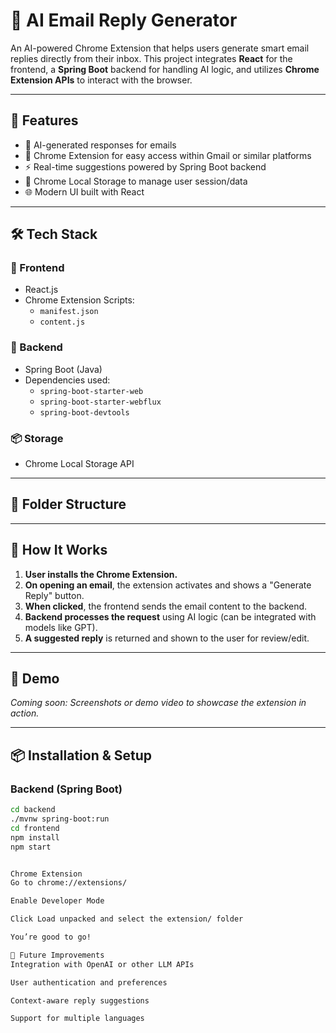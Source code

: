 # 💌 AI Email Reply Generator

An AI-powered Chrome Extension that helps users generate smart email replies directly from their inbox. This project integrates **React** for the frontend, a **Spring Boot** backend for handling AI logic, and utilizes **Chrome Extension APIs** to interact with the browser.

---

## 🚀 Features

- 🧠 AI-generated responses for emails  
- 🧩 Chrome Extension for easy access within Gmail or similar platforms  
- ⚡ Real-time suggestions powered by Spring Boot backend  
- 💾 Chrome Local Storage to manage user session/data  
- 🌐 Modern UI built with React  

---

## 🛠️ Tech Stack

### 🔷 Frontend
- React.js  
- Chrome Extension Scripts:
  - `manifest.json`
  - `content.js`

### 🔶 Backend
- Spring Boot (Java)  
- Dependencies used:
  - `spring-boot-starter-web`  
  - `spring-boot-starter-webflux`  
  - `spring-boot-devtools`  

### 📦 Storage
- Chrome Local Storage API

---

## 📁 Folder Structure


---

## 🔧 How It Works

1. **User installs the Chrome Extension.**  
2. **On opening an email**, the extension activates and shows a "Generate Reply" button.  
3. **When clicked**, the frontend sends the email content to the backend.  
4. **Backend processes the request** using AI logic (can be integrated with models like GPT).  
5. **A suggested reply** is returned and shown to the user for review/edit.  

---

## 📸 Demo

*Coming soon: Screenshots or demo video to showcase the extension in action.*

---

## 📦 Installation & Setup

### Backend (Spring Boot)
```bash
cd backend
./mvnw spring-boot:run
cd frontend
npm install
npm start


Chrome Extension
Go to chrome://extensions/

Enable Developer Mode

Click Load unpacked and select the extension/ folder

You’re good to go!

🧠 Future Improvements
Integration with OpenAI or other LLM APIs

User authentication and preferences

Context-aware reply suggestions

Support for multiple languages


